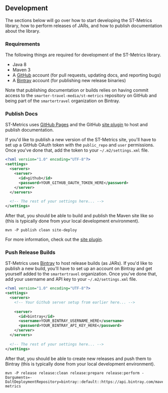 ## Development

The sections below will go over how to start developing the ST-Metrics library, how to perform
releases of JARs, and how to publish documentation about the library. 

### Requirements

The following things are required for development of the ST-Metrics library.

* Java 8
* Maven 3
* A [GitHub](https://github.com/) account (for pull requests, updating docs, and reporting bugs)
* A [Bintray](https://bintray.com/) account (for publishing new release binaries)

Note that publishing documentation or builds relies on having commit access to the
`smarter-travel-media/st-metrics` repository on GitHub and being part of the `smartertravel`
organization on Bintray.

### Publish Docs

ST-Metrics uses [GitHub Pages](https://pages.github.com/) and the GitHub 
[site plugin](https://github.com/github/maven-plugins) to host and publish documentation. 

If you'd like to publish a new version of the ST-Metrics site, you'll have to set up a GitHub
OAuth token with the `public_repo` and `user` permissions. Once you've done that, add the token
to your `~/.m2/settings.xml` file.

```xml
<?xml version="1.0" encoding="UTF-8"?>
<settings>
  <servers>
    <server>
      <id>github</id>
      <password>YOUR_GITHUB_OAUTH_TOKEN_HERE</password>
    </server>
  </servers>
    
  <!-- The rest of your settings here... -->
</settings>
```

After that, you should be able to build and publish the Maven site like so (this is typically done
from your local development environment).

```
mvn -P publish clean site-deploy
```

For more information, check out the [site plugin](https://github.com/github/maven-plugins).

### Push Release Builds

ST-Metrics uses [Bintray](https://bintray.com/) to host release builds (as JARs). If you'd like to
publish a new build, you'll have to set up an account on Bintray and get yourself added to the `smartertravel`
organization. Once you've done that, add your username and API key to your `~/.m2/settings.xml` file.

```xml
<?xml version="1.0" encoding="UTF-8"?>
<settings>
  <servers>
    <!-- Your Github server setup from earlier here... -->
    
    <server>
      <id>bintray</id>
      <username>YOUR_BINTRAY_USERNAME_HERE</username>
      <password>YOUR_BINTRAY_API_KEY_HERE</password>
    </server>
  </servers>
  
  <!-- The rest of your settings here... -->
</settings>
```

After that, you should be able to create new releases and push them to Bintray (this is typically done from
your local development environment).

```
mvn -P release release:clean release:prepare release:perform -Darguments=-DaltDeploymentRepository=bintray::default::https://api.bintray.com/maven/smartertravel/jars/st-metrics
```
